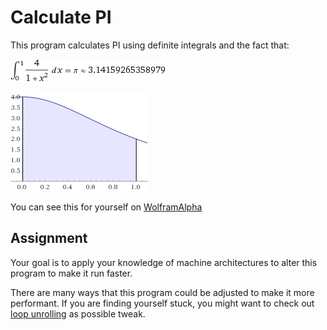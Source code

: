 Calculate PI
============

This program calculates PI using definite integrals and the fact that:

![Pi Expression](pi-expression.png)

![Pi Area](pi-area.png)

You can see this for yourself on [WolframAlpha](https://www.wolframalpha.com/input/?i=integrate%284%2F%281+%2B+x%5E2%29%2C0%2C1%29)

Assignment
----------

Your goal is to apply your knowledge of machine architectures to alter this program to make it run faster.

There are many ways that this program could be adjusted to make it more performant. If you are finding yourself stuck, you might want to check out [loop unrolling](https://en.wikipedia.org/wiki/Loop_unrolling) as possible tweak.
